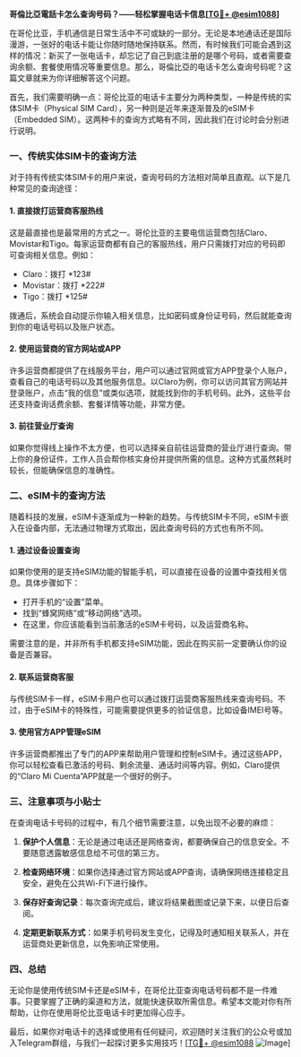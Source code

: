 **哥倫比亞電話卡怎么查询号码？——轻松掌握电话卡信息[[TG💪+ @esim1088](https://t.me/s/esim1088)]**

在哥伦比亚，手机通信是日常生活中不可或缺的一部分。无论是本地通话还是国际漫游，一张好的电话卡能让你随时随地保持联系。然而，有时候我们可能会遇到这样的情况：新买了一张电话卡，却忘记了自己到底注册的是哪个号码，或者需要查询余额、套餐使用情况等重要信息。那么，哥倫比亞的电话卡怎么查询号码呢？这篇文章就来为你详细解答这个问题。

首先，我们需要明确一点：哥伦比亚的电话卡主要分为两种类型，一种是传统的实体SIM卡（Physical SIM Card），另一种则是近年来逐渐普及的eSIM卡（Embedded SIM）。这两种卡的查询方式略有不同，因此我们在讨论时会分别进行说明。

### **一、传统实体SIM卡的查询方法**

对于持有传统实体SIM卡的用户来说，查询号码的方法相对简单且直观。以下是几种常见的查询途径：

#### **1. 直接拨打运营商客服热线**
这是最直接也是最常用的方式之一。哥伦比亚的主要电信运营商包括Claro、Movistar和Tigo。每家运营商都有自己的客服热线，用户只需拨打对应的号码即可查询相关信息。例如：
- Claro：拨打 *123#
- Movistar：拨打 *222#
- Tigo：拨打 *125#

拨通后，系统会自动提示你输入相关信息，比如密码或身份证号码，然后就能查询到你的电话号码以及账户状态。

#### **2. 使用运营商的官方网站或APP**
许多运营商都提供了在线服务平台，用户可以通过官网或官方APP登录个人账户，查看自己的电话号码以及其他服务信息。以Claro为例，你可以访问其官方网站并登录账户，点击“我的信息”或类似选项，就能找到你的手机号码。此外，这些平台还支持查询话费余额、套餐详情等功能，非常方便。

#### **3. 前往营业厅查询**
如果你觉得线上操作不太方便，也可以选择亲自前往运营商的营业厅进行查询。带上你的身份证件，工作人员会帮你核实身份并提供所需的信息。这种方式虽然耗时较长，但能确保信息的准确性。

### **二、eSIM卡的查询方法**

随着科技的发展，eSIM卡逐渐成为一种新的趋势。与传统SIM卡不同，eSIM卡嵌入在设备内部，无法通过物理方式取出，因此查询号码的方式也有所不同。

#### **1. 通过设备设置查询**
如果你使用的是支持eSIM功能的智能手机，可以直接在设备的设置中查找相关信息。具体步骤如下：
- 打开手机的“设置”菜单。
- 找到“蜂窝网络”或“移动网络”选项。
- 在这里，你应该能看到当前激活的eSIM卡号码，以及运营商名称。

需要注意的是，并非所有手机都支持eSIM功能，因此在购买前一定要确认你的设备是否兼容。

#### **2. 联系运营商客服**
与传统SIM卡一样，eSIM卡用户也可以通过拨打运营商客服热线来查询号码。不过，由于eSIM卡的特殊性，可能需要提供更多的验证信息，比如设备IMEI号等。

#### **3. 使用官方APP管理eSIM**
许多运营商都推出了专门的APP来帮助用户管理和控制eSIM卡。通过这些APP，你可以轻松查看已激活的号码、剩余流量、通话时间等内容。例如，Claro提供的“Claro Mi Cuenta”APP就是一个很好的例子。

### **三、注意事项与小贴士**

在查询电话卡号码的过程中，有几个细节需要注意，以免出现不必要的麻烦：

1. **保护个人信息**：无论是通过电话还是网络查询，都要确保自己的信息安全。不要随意透露敏感信息给不可信的第三方。

2. **检查网络环境**：如果你选择通过官方网站或APP查询，请确保网络连接稳定且安全，避免在公共Wi-Fi下进行操作。

3. **保存好查询记录**：每次查询完成后，建议将结果截图或记录下来，以便日后查阅。

4. **定期更新联系方式**：如果手机号码发生变化，记得及时通知相关联系人，并在运营商处更新信息，以免影响正常使用。

### **四、总结**

无论你是使用传统SIM卡还是eSIM卡，在哥伦比亚查询电话号码都不是一件难事。只要掌握了正确的渠道和方法，就能快速获取所需信息。希望本文能对你有所帮助，让你在使用哥伦比亚电话卡时更加得心应手。

最后，如果你对电话卡的选择或使用有任何疑问，欢迎随时关注我们的公众号或加入Telegram群组，与我们一起探讨更多实用技巧！[[TG💪+ @esim1088](https://t.me/s/esim1088) ![Image](https://i.postimg.cc/4NQfJmqS/Snipaste-2025-05-13-00-14-12.png)]